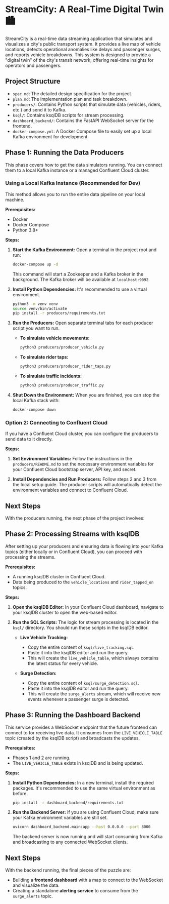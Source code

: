 # StreamCity: A Real-Time Digital Twin 🏙️

StreamCity is a real-time data streaming application that simulates and visualizes a city's public transport system. It provides a live map of vehicle locations, detects operational anomalies like delays and passenger surges, and reports vehicle breakdowns. This system is designed to provide a "digital twin" of the city's transit network, offering real-time insights for operators and passengers.

## Project Structure

-   `spec.md`: The detailed design specification for the project.
-   `plan.md`: The implementation plan and task breakdown.
-   `producers/`: Contains Python scripts that simulate data (vehicles, riders, etc.) and send it to Kafka.
-   `ksql/`: Contains ksqlDB scripts for stream processing.
-   `dashboard_backend/`: Contains the FastAPI WebSocket server for the frontend.
-   `docker-compose.yml`: A Docker Compose file to easily set up a local Kafka environment for development.

## Phase 1: Running the Data Producers

This phase covers how to get the data simulators running. You can connect them to a local Kafka instance or a managed Confluent Cloud cluster.

### Using a Local Kafka Instance (Recommended for Dev)

This method allows you to run the entire data pipeline on your local machine.

**Prerequisites:**
-   Docker
-   Docker Compose
-   Python 3.8+

**Steps:**

1.  **Start the Kafka Environment:**
    Open a terminal in the project root and run:
    ```bash
    docker-compose up -d
    ```
    This command will start a Zookeeper and a Kafka broker in the background. The Kafka broker will be available at `localhost:9092`.

2.  **Install Python Dependencies:**
    It's recommended to use a virtual environment.
    ```bash
    python3 -m venv venv
    source venv/bin/activate
    pip install -r producers/requirements.txt
    ```

3.  **Run the Producers:**
    Open separate terminal tabs for each producer script you want to run.

    *   **To simulate vehicle movements:**
        ```bash
        python3 producers/producer_vehicle.py
        ```
    *   **To simulate rider taps:**
        ```bash
        python3 producers/producer_rider_taps.py
        ```
    *   **To simulate traffic incidents:**
        ```bash
        python3 producers/producer_traffic.py
        ```

4.  **Shut Down the Environment:**
    When you are finished, you can stop the local Kafka stack with:
    ```bash
    docker-compose down
    ```

### Option 2: Connecting to Confluent Cloud

If you have a Confluent Cloud cluster, you can configure the producers to send data to it directly.

**Steps:**

1.  **Set Environment Variables:**
    Follow the instructions in the `producers/README.md` to set the necessary environment variables for your Confluent Cloud bootstrap server, API key, and secret.

2.  **Install Dependencies and Run Producers:**
    Follow steps 2 and 3 from the local setup guide. The producer scripts will automatically detect the environment variables and connect to Confluent Cloud.

## Next Steps

With the producers running, the next phase of the project involves:
## Phase 2: Processing Streams with ksqlDB

After setting up your producers and ensuring data is flowing into your Kafka topics (either locally or in Confluent Cloud), you can proceed with processing the streams.

**Prerequisites:**
-   A running ksqlDB cluster in Confluent Cloud.
-   Data being produced to the `vehicle_locations` and `rider_tapped_on` topics.

**Steps:**

1.  **Open the ksqlDB Editor:**
    In your Confluent Cloud dashboard, navigate to your ksqlDB cluster to open the web-based editor.

2.  **Run the SQL Scripts:**
    The logic for stream processing is located in the `ksql/` directory. You should run these scripts in the ksqlDB editor.

    *   **Live Vehicle Tracking:**
        -   Copy the entire content of `ksql/live_tracking.sql`.
        -   Paste it into the ksqlDB editor and run the query.
        -   This will create the `live_vehicle_table`, which always contains the latest status for every vehicle.

    *   **Surge Detection:**
        -   Copy the entire content of `ksql/surge_detection.sql`.
        -   Paste it into the ksqlDB editor and run the query.
        -   This will create the `surge_alerts` stream, which will receive new events whenever a passenger surge is detected.

## Phase 3: Running the Dashboard Backend

This service provides a WebSocket endpoint that the future frontend can connect to for receiving live data. It consumes from the `LIVE_VEHICLE_TABLE` topic (created by the ksqlDB script) and broadcasts the updates.

**Prerequisites:**
-   Phases 1 and 2 are running.
-   The `LIVE_VEHICLE_TABLE` exists in ksqlDB and is being updated.

**Steps:**

1.  **Install Python Dependencies:**
    In a new terminal, install the required packages. It's recommended to use the same virtual environment as before.
    ```bash
    pip install -r dashboard_backend/requirements.txt
    ```

2.  **Run the Backend Server:**
    If you are using Confluent Cloud, make sure your Kafka environment variables are still set.
    ```bash
    uvicorn dashboard_backend.main:app --host 0.0.0.0 --port 8000
    ```
    The backend server is now running and will start consuming from Kafka and broadcasting to any connected WebSocket clients.

## Next Steps

With the backend running, the final pieces of the puzzle are:
-   Building a **frontend dashboard** with a map to connect to the WebSocket and visualize the data.
-   Creating a standalone **alerting service** to consume from the `surge_alerts` topic.